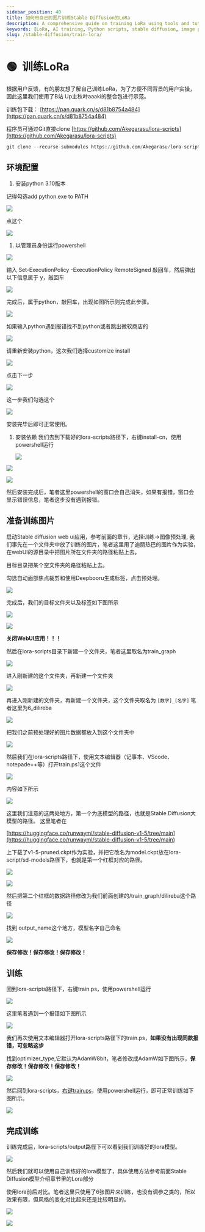 ```yaml
---
sidebar_position: 40
title: 如何用自己的图片训练Stable Diffusion的LoRa
description: A comprehensive guide on training LoRa using tools and tutorials from popular online resources.
keywords: [LoRa, AI training, Python scripts, stable diffusion, image preprocessing, AI model training]
slug: /stable-diffusion/train-lora/
---
```


# 🟢  训练LoRa

根据用户反馈，有的朋友想了解自己训练LoRa，为了方便不同背景的用户实操，因此这里我们使用了B站 Up主秋叶aaaki的整合包进行示范。

训练包下载： [https://pan.quark.cn/s/d81b8754a484](https://pan.quark.cn/s/d81b8754a484)

程序员可通过Git直接clone [https://github.com/Akegarasu/lora-scripts](https://github.com/Akegarasu/lora-scripts)

```python
git clone --recurse-submodules https://github.com/Akegarasu/lora-scripts
```

## 环境配置

1. 安装python 3.10版本

记得勾选add python.exe to PATH

![](https://cdn.jsdelivr.net/gh/donttal/imgbed/img/ea42beb5e657c0a0ddaa46b0789a8a6c.png)

点这个

![](https://cdn.jsdelivr.net/gh/donttal/imgbed/img/7ba72d367d7710059fdce55cf455e2ab.png)

1. 以管理员身份运行powershell

![](https://cdn.jsdelivr.net/gh/donttal/imgbed/img/e1df1d0940a8da0b064388b4adb01e6b.png)

输入 Set-ExecutionPolicy -ExecutionPolicy RemoteSigned 敲回车，然后弹出以下信息属于 y，敲回车

![](https://cdn.jsdelivr.net/gh/donttal/imgbed/img/873d4e318513fb5228ad7d64cd13ed7a.png)

完成后，属于python，敲回车，出现如图所示则完成此步骤。

![](https://cdn.jsdelivr.net/gh/donttal/imgbed/img/966822446f8ed626b76b284bee2efb51.png)

如果输入python遇到报错找不到python或者跳出微软商店的

![](https://cdn.jsdelivr.net/gh/donttal/imgbed/img/b95f05aef428190187ccd3268b2ae112.png)

请重新安装python，这次我们选择customize install

![](https://cdn.jsdelivr.net/gh/donttal/imgbed/img/3015ba4c3ce4a7280cafdd1da20162ce.png)

点击下一步

![](https://cdn.jsdelivr.net/gh/donttal/imgbed/img/183d78d413ef6bf3fdbb574a69f443b7.png)

这一步我们勾选这个

![](https://cdn.jsdelivr.net/gh/donttal/imgbed/img/02e2ec9acc2bf033ae2c6a90346df90f.png)

安装完毕后即可正常使用。

1. 安装依赖 我们去到下载好的lora-scripts路径下，右键install-cn，使用powershell运行
   
    ![](https://cdn.jsdelivr.net/gh/donttal/imgbed/img/9be5b149e341b95ba5bdeb8dda5b0a09.png)
    

![](https://cdn.jsdelivr.net/gh/donttal/imgbed/img/2b683dbfabd24bac34921eb644bf886d.png)

![](https://cdn.jsdelivr.net/gh/donttal/imgbed/img/6c14594a11b3a8eeb5e5e2ba07070577.png)

然后安装完成后，笔者这里powershell的窗口会自己消失，如果有报错，窗口会显示错误信息，笔者这步没有遇到报错。

## 准备训练图片

启动Stable diffusion web ui应用，参考前面的章节，选择训练->图像预处理, 我们事先在一个文件夹中放了训练的图片，笔者这里用了迪丽热巴的图片作为实验，在webUI的源目录中把图片所在文件夹的路径粘贴上去。

目标目录把某个空文件夹的路径粘贴上去。

勾选自动面部焦点裁剪和使用Deepbooru生成标签，点击预处理。

![](https://cdn.jsdelivr.net/gh/donttal/imgbed/img/dd8747742c5e748426946ce59f45dc8f.png)

完成后，我们的目标文件夹以及标签如下图所示

![](https://cdn.jsdelivr.net/gh/donttal/imgbed/img/9c4981a4940d64f772f3b82edfcb6012.png)

![](https://cdn.jsdelivr.net/gh/donttal/imgbed/img/73707355a04087b5f62552b7329f53e7.png)

**关闭WebUI应用！！！**

然后在lora-scripts目录下新建一个文件夹，笔者这里取名为train_graph

![](https://cdn.jsdelivr.net/gh/donttal/imgbed/img/479949ad4c47cd8cf2bed5bd06acef8b.png)

进入刚新建的这个文件夹，再新建一个文件夹

![](https://cdn.jsdelivr.net/gh/donttal/imgbed/img/fb1ca68758992da64ede294cd93b0c18.png)

再进入刚新建的文件夹，再新建一个文件夹，这个文件夹取名为 `[数字]_[名字]` 笔者这里为6_dilireba

![](https://cdn.jsdelivr.net/gh/donttal/imgbed/img/21bef6d4ec135170a64ca56cd3ec086f.png)

把我们之前预处理好的图片数据都放入到这个文件夹中

![](https://cdn.jsdelivr.net/gh/donttal/imgbed/img/e2bd0e87032d501ff46780caeec4943a.png)

然后我们在lora-scripts路径下，使用文本编辑器（记事本、VScode、notepade++等）打开train.ps1这个文件

![](https://cdn.jsdelivr.net/gh/donttal/imgbed/img/c39821fe63f101354a4bcfd462276ac7.png)

内容如下所示

![](https://cdn.jsdelivr.net/gh/donttal/imgbed/img/19d9c14dbb41ef45784759ebc0525bda.png)

这里我们注意的这两处地方，第一个为底模型的路径，也就是Stable Diffusion大模型的路径。 这里笔者在

[https://huggingface.co/runwayml/stable-diffusion-v1-5/tree/main](https://huggingface.co/runwayml/stable-diffusion-v1-5/tree/main)

上下载了v1-5-pruned.ckpt作为实验，并把它改名为model.ckpt放在lora-script/sd-models路径下，也就是第一个红框对应的路径。

![](https://cdn.jsdelivr.net/gh/donttal/imgbed/img/a6352a5bc8c72face27833817feac0a9.png)

![](https://cdn.jsdelivr.net/gh/donttal/imgbed/img/356430a32e3a7b82899ad13cfc963501.png)

然后把第二个红框的数据路径修改为我们前面创建的/train_graph/dilireba这个路径

![](https://cdn.jsdelivr.net/gh/donttal/imgbed/img/b54d60e538b72e5d9a20615bcf5e403c.png)

找到 output_name这个地方，模型名字自己命名

![](https://cdn.jsdelivr.net/gh/donttal/imgbed/img/3db3993a80b17e300da0fa95729beaee.png)

**保存修改！保存修改！保存修改！**

## 训练

回到lora-scripts路径下，右键train.ps，使用powershell运行

![](https://cdn.jsdelivr.net/gh/donttal/imgbed/img/84dc934f9d095bc48f93c5e7390d28db.png)

这里笔者遇到一个报错如下图所示

![](https://cdn.jsdelivr.net/gh/donttal/imgbed/img/94296e1a4e82f6f4336acf427644508a.png)

我们再次使用文本编辑器打开lora-scripts路径下的train.ps，**如果没有出现同款报错，可忽略这步**

找到optimizer_type,它默认为AdamW8bit，笔者修改成AdamW如下图所示，**保存修改！保存修改！保存修改！**

![](https://cdn.jsdelivr.net/gh/donttal/imgbed/img/1f722e5d9ac9799513b707776931012f.png)

然后回到lora-scripts，[右键train.ps](http://xn--train-iw8hn010b.ps/)，使用powershell运行，即可正常训练如下图所示。

![](https://cdn.jsdelivr.net/gh/donttal/imgbed/img/7f53f9cc2c9a41ca000c1045a5e69719.png)

## 完成训练

训练完成后，lora-scripts/output路径下可以看到我们训练好的lora模型。

![](https://cdn.jsdelivr.net/gh/donttal/imgbed/img/6b90a8bd0f689b22e5d27bba9d937f22.png)

然后我们就可以使用自己训练好的lora模型了，具体使用方法参考前面Stable Diffusion模型介绍章节里的Lora部分

使用lora前后对比。笔者这里只使用了6张图片来训练，也没有调参之类的，所以效果有限，但风格的变化对比起来还是比较明显的。

![](https://cdn.jsdelivr.net/gh/donttal/imgbed/img/a2cddde73d05c0d05c931e7f87267e23.png)

![](https://cdn.jsdelivr.net/gh/donttal/imgbed/img/babc524c101e8a19444f76253687a0e0.png)
